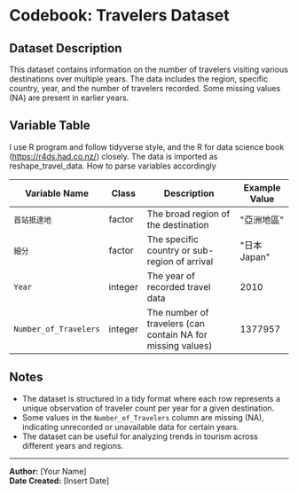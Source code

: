 # Codebook: Travelers Dataset

## Dataset Description

This dataset contains information on the number of travelers visiting various destinations over multiple years. The data includes the region, specific country, year, and the number of travelers recorded. Some missing values (NA) are present in earlier years.

## Variable Table
I use R program and follow tidyverse style, and the R for data science book (https://r4ds.had.co.nz/) closely. The data is imported as reshape_travel_data. How to parse variables accordingly

| Variable Name         | Class     | Description                                                 | Example Value |
|--------------|--------------|-----------------------------|--------------|
| `首站抵達地`          | factor | The broad region of the destination                         | "亞洲地區"    |
| `細分`                | factor | The specific country or sub-region of arrival               | "日本Japan"   |
| `Year`                | integer   | The year of recorded travel data                            | 2010          |
| `Number_of_Travelers` | integer   | The number of travelers (can contain NA for missing values) | 1377957       |

## Notes

-   The dataset is structured in a tidy format where each row represents a unique observation of traveler count per year for a given destination.
-   Some values in the `Number_of_Travelers` column are missing (NA), indicating unrecorded or unavailable data for certain years.
-   The dataset can be useful for analyzing trends in tourism across different years and regions.

------------------------------------------------------------------------

**Author:** [Your Name]\
**Date Created:** [Insert Date]

